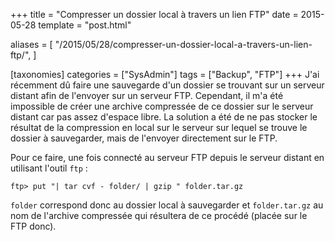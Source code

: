 +++
title = "Compresser un dossier local à travers un lien FTP"
date = 2015-05-28
template = "post.html"

aliases = [
  "/2015/05/28/compresser-un-dossier-local-a-travers-un-lien-ftp/",
]

[taxonomies]
categories = ["SysAdmin"]
tags = ["Backup", "FTP"]
+++
J'ai récemment dû faire une sauvegarde d'un dossier se trouvant sur un serveur
distant afin de l'envoyer sur un serveur FTP. Cependant, il m'a été impossible
de créer une archive compressée de ce dossier sur le serveur distant car pas
assez d'espace libre. La solution a été de ne pas stocker le résultat de la
compression en local sur le serveur sur lequel se trouve le dossier à
sauvegarder, mais de l'envoyer directement sur le FTP.

Pour ce faire, une fois connecté au serveur FTP depuis le serveur distant en
utilisant l'outil `ftp` :

```
ftp> put "| tar cvf - folder/ | gzip " folder.tar.gz
```

`folder` correspond donc au dossier local à sauvegarder et `folder.tar.gz` au
nom de l'archive compressée qui résultera de ce procédé (placée sur le FTP
donc).
